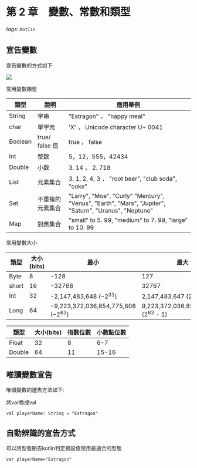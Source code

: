 # 第 2 章　變數、常數和類型

###### tags: `Kotlin`

## 宣告變數
宣告變數的方式如下

![](https://i.imgur.com/989cIfQ.png)

常用變數類型

|類型| 說明 | 應用舉例 |
| -------- | -------- | -------- |
|String|字串|"Estragon" ， "happy meal" |
|char|單字元|'X' ， Unicode character U+ 0041 |
|Boolean|true/ false 值|true ， false| 
|Int|整数|5，12，555，42434 |
|Double|小数|3. 14 ， 2. 718 |
|List|元素集合|3, 1, 2, 4, 3 ， "root beer", "club soda", "coke" |
|Set|不重複的元素集合|"Larry", "Moe", "Curly" "Mercury", "Venus", "Earth", "Mars", "Jupiter", "Saturn", "Uranus", "Neptune"|
|Map|對應集合|"small" to 5. 99, "medium" to 7. 99, "large" to 10. 99|

常用變數大小

| 類型 | 大小(bits) | 最小 | 最大 |
| -------- | -------- | -------- |--------|
| Byte     | 8| -128     |127|
| short    | 16|-32768|32767|
|Int|32|-2,147,483,648 ($-2^{31}$)|2,147,483,647 ($2^{31}$ - 1)|
|Long|64|-9,223,372,036,854,775,808 ($-2^{63}$)|9,223,372,036,854,775,807 ($2^{63}$ - 1)|

| 類型 | 大小(bits) | 指數位數 |小數點位數|
| -------- | -------- | -------- |--------|
| Float|32|8|6-7|
|Double|64|11|15-16|


## 唯讀變數宣告

唯讀變數的選告方法如下:

將var換成val

`val playerName: String = "Estragon"`

## 自動辨識的宣告方式

可以將型態刪去kotlin判定預設值使用最適合的型態

`var playerName="Estragon"`




